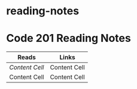 # reading-notes
# Code 201 Reading Notes
Reads  | Links
  -------------  | -------------
  *Content Cell* | Content Cell
  Content Cell   | Content Cell

